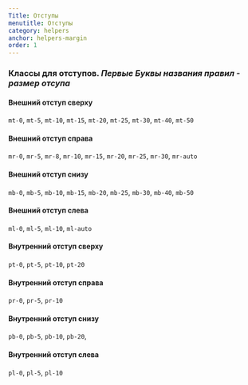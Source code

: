 ```yaml
---
Title: Отступы
menutitle: Отступы
category: helpers
anchor: helpers-margin
order: 1
---
```


### Классы для отступов. _Первые Буквы названия правил - размер отсупа_

#### Внешний отступ сверху

`mt-0`, `mt-5`, `mt-10`, `mt-15`, `mt-20`, `mt-25`, `mt-30`, `mt-40`, `mt-50`

#### Внешний отступ справа

`mr-0`, `mr-5`, `mr-8`, `mr-10`, `mr-15`, `mr-20`, `mr-25`, `mr-30`, `mr-auto`

#### Внешний отступ снизу

`mb-0`, `mb-5`, `mb-10`, `mb-15`, `mb-20`, `mb-25`, `mb-30`, `mb-40`, `mb-50`

#### Внешний отступ слева

`ml-0`, `ml-5`, `ml-10`, `ml-auto`

#### Внутренний отступ сверху

`pt-0`, `pt-5`, `pt-10`, `pt-20`

#### Внутренний отступ справа

`pr-0`, `pr-5`, `pr-10`

#### Внутренний отступ снизу

`pb-0`, `pb-5`, `pb-10`, `pb-20`,

#### Внутренний отступ слева

`pl-0`, `pl-5`, `pl-10`

